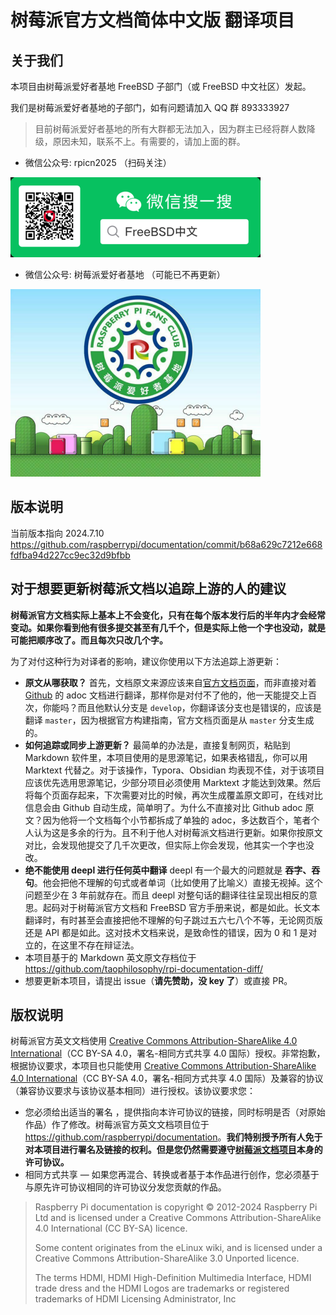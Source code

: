 # 树莓派官方文档简体中文版 翻译项目

## 关于我们

本项目由树莓派爱好者基地 FreeBSD 子部门（或 FreeBSD 中文社区）发起。

我们是树莓派爱好者基地的子部门，如有问题请加入 QQ 群 893333927

>目前树莓派爱好者基地的所有大群都无法加入，因为群主已经将群人数降级，原因未知，联系不上。有需要的，请加上面的群。

- 微信公众号: rpicn2025 （扫码关注）

![](./.gitbook/assets/qr.png)

- 微信公众号: 树莓派爱好者基地 （可能已不再更新）

![](./.gitbook/assets/logo1.png)

## 版本说明

当前版本指向 2024.7.10 <https://github.com/raspberrypi/documentation/commit/b68a629c7212e668fdfba94d227cc9ec32d9bfbb>

## 对于想要更新树莓派文档以追踪上游的人的建议

**树莓派官方文档实际上基本上不会变化，只有在每个版本发行后的半年内才会经常变动。如果你看到他有很多提交甚至有几千个，但是实际上他一个字也没动，就是可能把顺序改了。而且每次只改几个字。**

为了对付这种行为对译者的影响，建议你使用以下方法追踪上游更新：

- **原文从哪获取？** 首先，文档原文来源应该来自[官方文档页面](https://www.raspberrypi.com/documentation/)，而非直接对着 [Github](https://github.com/raspberrypi/documentation) 的 adoc 文档进行翻译，那样你是对付不了他的，他一天能提交上百次，你能吗？而且他默认分支是 `develop`，你翻译该分支也是错误的，应该是翻译 `master`，因为根据官方构建指南，官方文档页面是从 `master` 分支生成的。
- **如何追踪或同步上游更新？** 最简单的办法是，直接复制网页，粘贴到 Markdown 软件里，本项目使用的是思源笔记，如果表格错乱，你可以用 Marktext 代替之。对于该操作，Typora、Obsidian 均表现不佳，对于该项目应该优先选用思源笔记，少部分项目必须使用 Marktext 才能达到效果。然后将每个页面存起来，下次需要对比的时候，再次生成覆盖原文即可，在线对比信息会由 Github 自动生成，简单明了。为什么不直接对比 Github adoc 原文？因为他将一个文档每个小节都拆成了单独的 adoc，多达数百个，笔者个人认为这是多余的行为。且不利于他人对树莓派文档进行更新。如果你按原文对比，会发现他提交了几千次更改，但实际上你会发现，他其实一个字也没改。
- **绝不能使用 deepl 进行任何英中翻译** deepl 有一个最大的问题就是 **吞字、吞句**。他会把他不理解的句式或者单词（比如使用了比喻义）直接无视掉。这个问题至少在 3 年前就存在。而且 deepl 对整句话的翻译往往呈现出相反的意思。起码对于树莓派官方文档和 FreeBSD 官方手册来说，都是如此。长文本翻译时，有时甚至会直接把他不理解的句子跳过五六七八个不等，无论网页版还是 API 都是如此。这对技术文档来说，是致命性的错误，因为 0 和 1 是对立的，在这里不存在辩证法。
- 本项目基于的 Markdown 英文原文存档位于 <https://github.com/taophilosophy/rpi-documentation-diff/>
- 想要更新本项目，请提出 issue（**请先赞助，没 key 了**）或直接 PR。

## 版权说明

树莓派官方英文文档使用 [Creative Commons Attribution-ShareAlike 4.0 International](http://creativecommons.org/licenses/by-sa/4.0/)（CC BY-SA 4.0，署名-相同方式共享 4.0 国际）授权。非常抱歉，根据协议要求，本项目也只能使用 [Creative Commons Attribution-ShareAlike 4.0 International](http://creativecommons.org/licenses/by-sa/4.0/)（CC BY-SA 4.0，署名-相同方式共享 4.0 国际）及兼容的协议（兼容协议要求与该协议基本相同）进行授权。该协议要求您：

- 您必须给出适当的署名 ，提供指向本许可协议的链接，同时标明是否（对原始作品）作了修改。树莓派官方英文文档项目位于 <https://github.com/raspberrypi/documentation>。**我们特别授予所有人免于对本项目进行署名及链接的权利。但是您仍然需要遵守[树莓派文档项目](https://github.com/raspberrypi/documentation)本身的许可协议。**
- 相同方式共享 — 如果您再混合、转换或者基于本作品进行创作，您必须基于与原先许可协议相同的许可协议分发您贡献的作品。

>Raspberry Pi documentation is copyright © 2012-2024 Raspberry Pi Ltd and is licensed under a Creative Commons Attribution-ShareAlike 4.0 International (CC BY-SA) licence.
>
>Some content originates from the eLinux wiki, and is licensed under a Creative Commons Attribution-ShareAlike 3.0 Unported licence.
>
>The terms HDMI, HDMI High-Definition Multimedia Interface, HDMI trade dress and the HDMI Logos are trademarks or registered trademarks of HDMI Licensing Administrator, Inc
